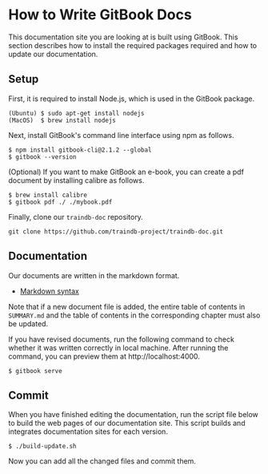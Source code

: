 # How to Write GitBook Docs

This documentation site you are looking at is built using GitBook.
This section describes how to install the required packages required and how to update our documentation.

## Setup

First, it is required to install Node.js, which is used in the GitBook package.

```console
(Ubuntu) $ sudo apt-get install nodejs
(MacOS)  $ brew install nodejs
```

Next, install GitBook's command line interface using npm as follows.

```console
$ npm install gitbook-cli@2.1.2 --global
$ gitbook --version
```

(Optional) If you want to make GitBook an e-book, you can create a pdf document by installing calibre as follows.

```console
$ brew install calibre
$ gitbook pdf ./ ./mybook.pdf
```

Finally, clone our ```traindb-doc``` repository.

```console
git clone https://github.com/traindb-project/traindb-doc.git
```

## Documentation

Our documents are written in the markdown format.
* [Markdown syntax](https://docs.gitbook.com/editing-content/markdown)

Note that if a new document file is added, the entire table of contents in ```SUMMARY.md``` and the table of contents in the corresponding chapter must also be updated.

If you have revised documents, run the following command to check whether it was written correctly in local machine.
After running the command, you can preview them at http://localhost:4000.

```console
$ gitbook serve
```

## Commit

When you have finished editing the documentation, run the script file below to build the web pages of our documentation site.
This script builds and integrates documentation sites for each version.

```console
$ ./build-update.sh
```

Now you can add all the changed files and commit them.

